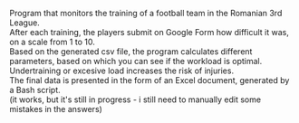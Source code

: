 Program that monitors the training of a football team in the Romanian 3rd League.</br>
After each training, the players submit on Google Form how difficult it was, on a scale from 1 to 10.</br>
Based on the generated csv file, the program calculates different parameters, based on which you can see if the workload is optimal. Undertraining or excesive load increases the risk of injuries.</br>
The final data is presented in the form of an Excel document, generated by a Bash script.</br>
(it works, but it's still in progress - i still need to manually edit some mistakes in the answers)</br>
